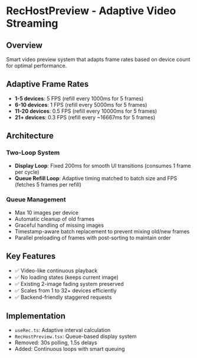 # RecHostPreview - Adaptive Video Streaming

## Overview
Smart video preview system that adapts frame rates based on device count for optimal performance.

## Adaptive Frame Rates
- **1-5 devices**: 5 FPS (refill every 1000ms for 5 frames)
- **6-10 devices**: 1 FPS (refill every 5000ms for 5 frames)  
- **11-20 devices**: 0.5 FPS (refill every 10000ms for 5 frames)
- **21+ devices**: 0.3 FPS (refill every ~16667ms for 5 frames)

## Architecture
### Two-Loop System
- **Display Loop**: Fixed 200ms for smooth UI transitions (consumes 1 frame per cycle)
- **Queue Refill Loop**: Adaptive timing matched to batch size and FPS (fetches 5 frames per refill)

### Queue Management
- Max 10 images per device
- Automatic cleanup of old frames
- Graceful handling of missing images
- Timestamp-aware batch replacement to prevent mixing old/new frames
- Parallel preloading of frames with post-sorting to maintain order

## Key Features
- ✅ Video-like continuous playback
- ✅ No loading states (keeps current image)
- ✅ Existing 2-image fading system preserved
- ✅ Scales from 1 to 32+ devices efficiently
- ✅ Backend-friendly staggered requests

## Implementation
- `useRec.ts`: Adaptive interval calculation
- `RecHostPreview.tsx`: Queue-based display system
- Removed: 30s polling, 1.5s delays
- Added: Continuous loops with smart queuing
